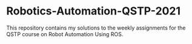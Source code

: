 # Robotics-Automation-QSTP-2021

This repository contains my solutions to the weekly assignments for the QSTP course on Robot Automation Using ROS.

